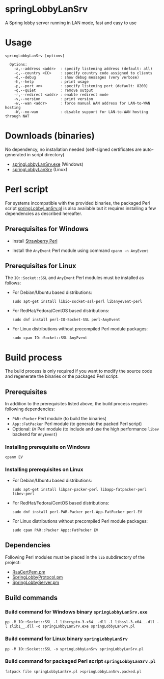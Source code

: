 springLobbyLanSrv
=================

A Spring lobby server running in LAN mode, fast and easy to use

Usage
=====

    springLobbyLanSrv [options]
    
      Options:
        -a,--address <addr>  : specify listening address (default: all)
        -c,--country <CC>    : specify country code assigned to clients
        -d,--debug           : show debug messages (very verbose)
        -h,--help            : print usage
        -p,--port <n>        : specify listening port (default: 8200)
        -q,--quiet           : remove output
        -r,--redirect <addr> : enable redirect mode
        -v,--version         : print version
        -w,--wan <addr>      : force manual WAN address for LAN-to-WAN hosting
        -W,--no-wan          : disable support for LAN-to-WAN hosting through NAT

Downloads (binaries)
====================

No dependency, no installation needed (self-signed certificates are auto-generated in script directory)

* [springLobbyLanSrv.exe](https://github.com/Yaribz/springLobbyLanSrv/releases/latest/download/springLobbyLanSrv.exe) (Windows)
* [springLobbyLanSrv](https://github.com/Yaribz/springLobbyLanSrv/releases/latest/download/springLobbyLanSrv) (Linux)

Perl script
===========

For systems incompatible with the provided binaries, the packaged Perl script [springLobbyLanSrv.pl](https://github.com/Yaribz/springLobbyLanSrv/releases/latest/download/springLobbyLanSrv.pl) is also available but it requires installing a few dependencies as described hereafter.

Prerequisites for Windows
-------------------------

* Install [Strawberry Perl](https://strawberryperl.com/)

* Install the `AnyEvent` Perl module using command `cpanm -n AnyEvent`

Prerequisites for Linux
-----------------------

The `IO::Socket::SSL` and `AnyEvent` Perl modules must be installed as follows:

* For Debian/Ubuntu based distributions:

      sudo apt-get install libio-socket-ssl-perl libanyevent-perl

* For RedHat/Fedora/CentOS based distributions:

      sudo dnf install perl-IO-Socket-SSL perl-AnyEvent

* For Linux distributions without precompiled Perl module packages:

      sudo cpan IO::Socket::SSL AnyEvent

Build process
=============

The build process is only required if you want to modify the source code and regenerate the binaries or the packaged Perl script.

Prerequisites
-------------

In addition to the prerequisites listed above, the build process requires following dependencies:
* `PAR::Packer` Perl module (to build the binaries)
* `App::FatPacker` Perl module (to generate the packed Perl script)
* Optional: `EV` Perl module (to include and use the high performance `libev` backend for `AnyEvent`)

### Installing prerequisite on Windows

    cpanm EV

### Installing prerequisites on Linux

* For Debian/Ubuntu based distributions:

      sudo apt-get install libpar-packer-perl libapp-fatpacker-perl libev-perl

* For RedHat/Fedora/CentOS based distributions:

      sudo dnf install perl-PAR-Packer perl-App-FatPacker perl-EV

* For Linux distributions without precompiled Perl module packages:

      sudo cpan PAR::Packer App::FatPacker EV

Dependencies
------------

Following Perl modules must be placed in the `lib` subdirectory of the project:
* [RsaCertPem.pm](https://github.com/Yaribz/RsaCertPem/raw/main/RsaCertPem.pm)
* [SpringLobbyProtocol.pm](https://github.com/Yaribz/SpringLobbyProtocol/raw/main/SpringLobbyProtocol.pm)
* [SpringLobbyServer.pm](https://github.com/Yaribz/SpringLobbyServer/raw/main/SpringLobbyServer.pm)

Build commands
--------------

### Build command for Windows binary `springLobbyLanSrv.exe`

    pp -M IO::Socket::SSL -l libcrypto-3-x64__.dll -l libssl-3-x64__.dll -l zlib1__.dll -o springLobbyLanSrv.exe springLobbyLanSrv.pl


### Build command for Linux binary `springLobbyLanSrv`

    pp -M IO::Socket::SSL -o springLobbyLanSrv springLobbyLanSrv.pl

### Build command for packaged Perl script `springLobbyLanSrv.pl`

    fatpack file springLobbyLanSrv.pl >springLobbyLanSrv.packed.pl
